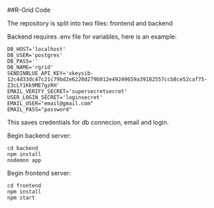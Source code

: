 ##R-Grid Code

The repository is split into two files: frontend and backend

Backend requires .env file for variables, here is an example:

```
DB_HOST='localhost'
DB_USER='postgres'
DB_PASS=''
DB_NAME='rgrid'
SENDINBLUE_API_KEY='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'
EMAIL_VERIFY_SECRET='supersecretsecret'
USER_LOGIN_SECRET='loginsecret'
EMAIL_USER="email@gmail.com"
EMAIL_PASS="password"
```
This saves credentials for db connecion, email and login.

Begin backend server:
```
cd backend
npm install 
nodemon app
```

Begin frontend server:
```
cd frontend
npm install 
npm start
```